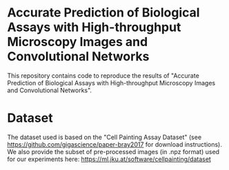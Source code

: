 # Accurate Prediction of Biological Assays with High-throughput Microscopy Images and Convolutional Networks
This repository contains code to reproduce the results of "Accurate Prediction of Biological Assays with High-throughput Microscopy Images and Convolutional Networks".

# Dataset
The dataset used is based on the "Cell Painting Assay Dataset" (see https://github.com/gigascience/paper-bray2017 for download instructions). We also provide the subset of pre-processed images (in .npz format) used for our experiments here: https://ml.jku.at/software/cellpainting/dataset
